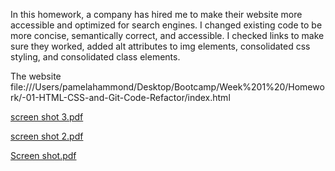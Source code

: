 In this homework, a company has hired me to make their website more accessible and optimized for search engines. I changed existing code to be more concise, semantically correct, and accessible. I checked links to make sure they worked, added alt attributes to img elements, consolidated css styling, and consolidated class elements. 

The website 
file:///Users/pamelahammond/Desktop/Bootcamp/Week%201%20/Homework/-01-HTML-CSS-and-Git-Code-Refactor/index.html 

[screen shot 3.pdf](https://github.com/PamtheHam/-01-HTML-CSS-and-Git-Code-Refactor/files/6611906/screen.shot.3.pdf)

[screen shot 2.pdf](https://github.com/PamtheHam/-01-HTML-CSS-and-Git-Code-Refactor/files/6611925/screen.shot.2.pdf)

[Screen shot.pdf](https://github.com/PamtheHam/-01-HTML-CSS-and-Git-Code-Refactor/files/6611927/Screen.shot.pdf)



